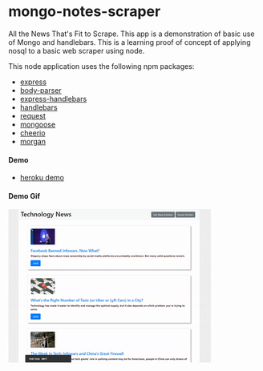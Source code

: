 # mongo-notes-scraper
All the News That's Fit to Scrape.  This app is a demonstration of basic use of Mongo and handlebars.  This is a learning proof of concept of applying nosql to a basic web scraper using node.

This node application uses the following npm packages: 
- [express](https://www.npmjs.com/package/express)
- [body-parser](https://www.npmjs.com/package/body-parser) 
- [express-handlebars](https://www.npmjs.com/package/express-handlebars)
- [handlebars](https://www.npmjs.com/package/handlebars)
- [request](https://www.npmjs.com/package/request)
- [mongoose](https://www.npmjs.com/package/mongoose)
- [cheerio](https://www.npmjs.com/package/cheerio)
- [morgan](https://www.npmjs.com/package/morgan)

#### Demo

- [heroku demo](https://quiet-bayou-59245.herokuapp.com/)

#### Demo Gif

![demo of app](https://github.com/r-ruiz/mongo-notes-scraper/blob/master/public/img/mongo-scraper.gif)
